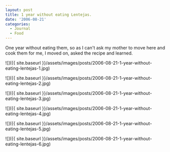 ```yaml
---
layout: post
title: 1 year without eating Lentejas.
date: '2006-08-21'
categories:
  - Journal
  - Food
---
```


One year without eating them, so as I can't ask my mother to move here and cook them for me, I moved on, asked the recipe and learned.

![]({{ site.baseurl }}/assets/images/posts/2006-08-21-1-year-without-eating-lentejas-1.jpg)

![]({{ site.baseurl }}/assets/images/posts/2006-08-21-1-year-without-eating-lentejas-2.jpg)

![]({{ site.baseurl }}/assets/images/posts/2006-08-21-1-year-without-eating-lentejas-3.jpg)

![]({{ site.baseurl }}/assets/images/posts/2006-08-21-1-year-without-eating-lentejas-4.jpg)

![]({{ site.baseurl }}/assets/images/posts/2006-08-21-1-year-without-eating-lentejas-5.jpg)

![]({{ site.baseurl }}/assets/images/posts/2006-08-21-1-year-without-eating-lentejas-6.jpg)

